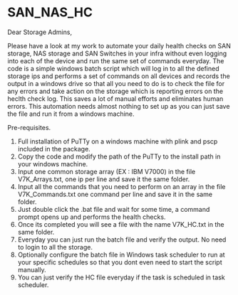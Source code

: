 # SAN_NAS_HC

Dear Storage Admins,

Please have a look at my work to automate your daily health checks on SAN storage, NAS storage and SAN Switches in your infra without even logging into each of the device and run the same set of commands everyday. The code is a simple windows batch script which will log in to all the defined storage ips and performs a set of commands on all devices and records the output in a windows drive so that all you need to do is to check the file for any errors and take action on the storage which is reporting errors on the heclth check log. This saves a lot of manual efforts and eliminates human errors. This automation needs almost nothing to set up as you can just save the file and run it from a windows machine.

Pre-requisites.

1.  Full installation of PuTTy on a windows machine with plink and pscp included in the package.
2.  Copy the code and modify the path of the PuTTy to the install path in your windows machine.
3.  Input one common storage array (EX : IBM V7000) in the file V7K_Arrays.txt, one ip per line and save it the same folder.
4.  Input all the commands that you need to perform on an array in the file V7K_Commands.txt one command per line and save it in the same folder.
5.  Just double click the .bat file and wait for some time, a command prompt opens up and performs the health checks.
6.  Once its completed you will see a file with the name V7K_HC.txt in the same folder. 
7.  Everyday you can just run the batch file and verify the output. No need to login to all the storage.
8.  Optionally configure the batch file in Windows task scheduler to run at your specific schedules so that you dont even need to start the script manually.
9.  You can just verify the HC file everyday if the task is scheduled in task scheduler.
